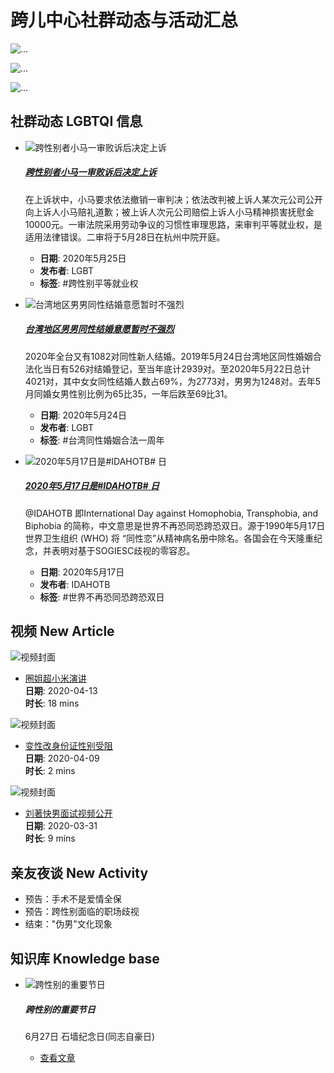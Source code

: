 # 跨儿中心社群动态与活动汇总

![...](images/200616-200623.jpg)

![...](images/200606-200613.jpg)

![...](images/200516-200523.jpg)

## 社群动态 LGBTQI 信息

-   ![跨性别者小马一审败诉后决定上诉](images/20052501.jpg)
    
    ##### [跨性别者小马一审败诉后决定上诉](https://weibo.com/2261796070/IBsiIa69G)
    
    在上诉状中，小马要求依法撤销一审判决；依法改判被上诉人某次元公司公开向上诉人小马赔礼道歉；被上诉人次元公司赔偿上诉人小马精神损害抚慰金10000元。一审法院采用劳动争议的习惯性审理思路，来审判平等就业权，是适用法律错误。二审将于5月28日在杭州中院开庭。
    
    -   **日期**: 2020年5月25日
    -   **发布者**: LGBT
    -   **标签**: #跨性别平等就业权
    
-   ![台湾地区男男同性结婚意愿暂时不强烈](images/20052401.jpg)
    
    ##### [台湾地区男男同性结婚意愿暂时不强烈](https://weibo.com/2261796070/J3lew0235)
    
    2020年全台又有1082对同性新人结婚。2019年5月24日台湾地区同性婚姻合法化当日有526对结婚登记，至当年底计2939对。至2020年5月22日总计4021对，其中女女同性结婚人数占69%，为2773对，男男为1248对。去年5月同婚女男性别比例为65比35，一年后跌至69比31。
    
    -   **日期**: 2020年5月24日
    -   **发布者**: LGBT
    -   **标签**: #台湾同性婚姻合法一周年
    
-   ![2020年5月17日是#IDAHOTB# 日](images/20051701.jpg)
    
    ##### [2020年5月17日是#IDAHOTB# 日](https://weibo.com/2277863610/J2jGGlMoK)
    
    @IDAHOTB 即International Day against Homophobia, Transphobia, and Biphobia 的简称，中文意思是世界不再恐同恐跨恐双日。源于1990年5月17日世界卫生组织 (WHO) 将 “同性恋”从精神病名册中除名。各国会在今天隆重纪念，并表明对基于SOGIESC歧视的零容忍。
    
    -   **日期**: 2020年5月17日
    -   **发布者**: IDAHOTB
    -   **标签**: #世界不再恐同恐跨恐双日

## 视频 New Article

![视频封面](images/2020041301.png)

- [圈姐超小米演讲](https://weibo.com/3169395147/IDaypxeft?from=page_1005053169395147_profile&wvr=6&mod=weibotime)  
  **日期**: 2020-04-13  
  **时长**: 18 mins  

![视频封面](images/2020040901.png)

- [变性改身份证性别受阻](https://weibo.com/3169395147/ICym1bWqq?from=page_1005053169395147_profile&wvr=6&mod=weibotime)  
  **日期**: 2020-04-09  
  **时长**: 2 mins  

![视频封面](images/2020033101.png)

- [刘著快男面试视频公开](https://weibo.com/3169395147/IBbwE5KCI?from=page_1005053169395147_profile&wvr=6&mod=weibotime)  
  **日期**: 2020-03-31  
  **时长**: 9 mins  

## 亲友夜谈 New Activity

-   预告：手术不是爱情全保
-   预告：跨性别面临的职场歧视
-   结束："伪男"文化现象

## 知识库 Knowledge base

-   ![跨性别的重要节日](images/transgender_festival.jpg)
    
    ##### 跨性别的重要节日
    
    6月27日 石墙纪念日(同志自豪日)
    
    -   [查看文章](https://weibo.com/ttarticle/p/show?id=2309404488518662488526)